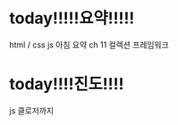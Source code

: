 # today!!!!!요약!!!!!
html / css js
아침 요약
ch 11 컬렉션 프레임워크

# today!!!!진도!!!!
js 클로저까지
<!--stackedit_data:
eyJoaXN0b3J5IjpbLTEzOTQ2NDczNDNdfQ==
-->
